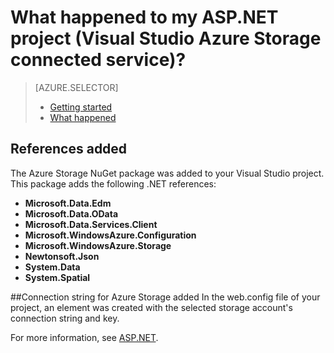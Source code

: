 <properties
	pageTitle="What happened to my ASP.NET project? | Windows Azure | Visual Studio connected services"
	description="Describes what happens after adding Azure Storage to a ASP.NET project using Visual Studio connected services"
	services="storage"
	documentationCenter=""
	authors="patshea123"
	manager="douge"
	editor="tglee"/>

<tags
	ms.service="storage"
	ms.date="09/03/2015"
	wacn.date=""/>

# What happened to my ASP.NET project (Visual Studio Azure Storage connected service)?

> [AZURE.SELECTOR]
> - [Getting started](/documentation/articles/vs-storage-aspnet-getting-started-blobs)
> - [What happened](/documentation/articles/vs-storage-aspnet-what-happened)

## References added

The Azure Storage NuGet package was added to your Visual Studio project.  
This package adds the following .NET references:

- **Microsoft.Data.Edm**
- **Microsoft.Data.OData**
- **Microsoft.Data.Services.Client**
- **Microsoft.WindowsAzure.Configuration**
- **Microsoft.WindowsAzure.Storage**
- **Newtonsoft.Json**
- **System.Data**
- **System.Spatial**

##Connection string for Azure Storage added
In the web.config file of your project, an element was created with the selected storage account's connection string and key.

For more information, see [ASP.NET](http://www.asp.net).
